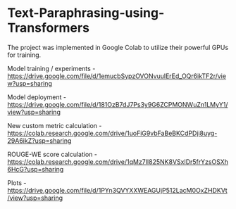 # Text-Paraphrasing-using-Transformers

The project was implemented in Google Colab to utilize their powerful GPUs for training. 

Model training / experiments - https://drive.google.com/file/d/1emucbSypzOVONvuulErEd_OQr6ikTF2r/view?usp=sharing

Model deployment - https://drive.google.com/file/d/181OzB7dJ7Ps3y9G6ZCPMONWuZn1LMyY1/view?usp=sharing

New custom metric calculation - https://colab.research.google.com/drive/1uoFiG9vbFaBeBKCdPDji8uyg-29A6ikZ?usp=sharing

ROUGE-WE score calculation - https://colab.research.google.com/drive/1qMz7Il825NK8VSxIDr5frYzsOSXh6HcG?usp=sharing

Plots - https://drive.google.com/file/d/1PYn3QVYXXWEAGUjP512LacM0OxZHDKVt/view?usp=sharing
